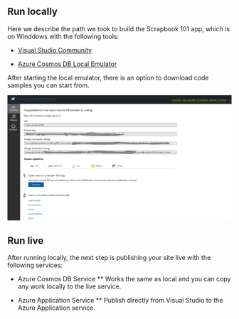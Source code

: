 ## Run locally

Here we describe the path we took to build the Scrapbook 101 app, which is on Winddows with the following tools:

* [Visual Studio Community][vsdown]  

* [Azure Cosmos DB Local Emulator][emul]

After starting the local emulator, there is an option to download code samples you can start from.

![Alt text](/docs/images/where-to-get-samples.jpg "Getting samples in Cosmos Local Emulator")

## Run live

After running locally, the next step is  publishing your site live with the following services:

* Azure Cosmos DB Service
 ** Works the same as local and you can copy any work locally to the live service.
 
* Azure Application Service
 ** Publish directly from Visual Studio to the Azure Application service.
  

[vsdown]: https://visualstudio.microsoft.com/downloads/
[emul]: https://docs.microsoft.com/en-us/azure/cosmos-db/local-emulator
